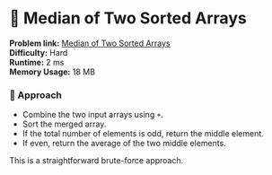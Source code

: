 # 🔴 Median of Two Sorted Arrays

**Problem link:** [Median of Two Sorted Arrays](https://leetcode.com/problems/median-of-two-sorted-arrays/)  
**Difficulty:** Hard  
**Runtime:** 2 ms  
**Memory Usage:** 18 MB  

### 🧠 Approach
- Combine the two input arrays using `+`.
- Sort the merged array.
- If the total number of elements is odd, return the middle element.
- If even, return the average of the two middle elements.

This is a straightforward brute-force approach.
